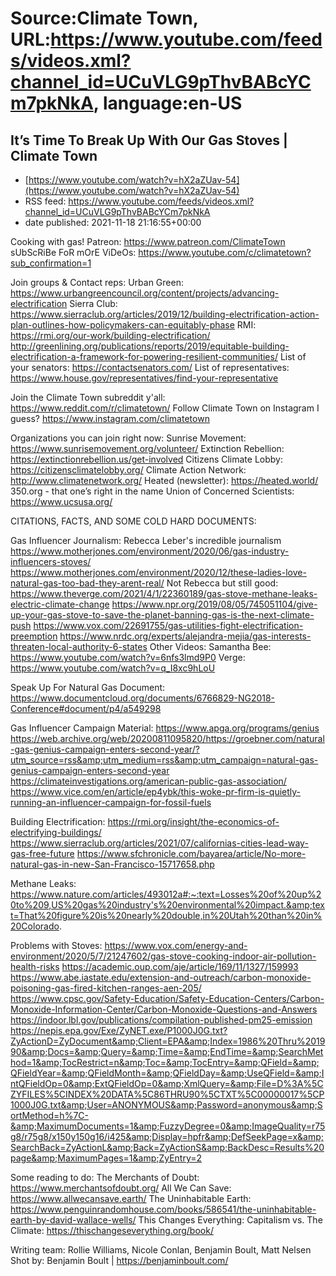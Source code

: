 # Source:Climate Town, URL:https://www.youtube.com/feeds/videos.xml?channel_id=UCuVLG9pThvBABcYCm7pkNkA, language:en-US

## It’s Time To Break Up With Our Gas Stoves | Climate Town
 - [https://www.youtube.com/watch?v=hX2aZUav-54](https://www.youtube.com/watch?v=hX2aZUav-54)
 - RSS feed: https://www.youtube.com/feeds/videos.xml?channel_id=UCuVLG9pThvBABcYCm7pkNkA
 - date published: 2021-11-18 21:16:55+00:00

Cooking with gas! Patreon: https://www.patreon.com/ClimateTown
sUbScRiBe FoR mOrE ViDeOs: https://www.youtube.com/c/climatetown?sub_confirmation=1

Join groups & Contact reps:
Urban Green: https://www.urbangreencouncil.org/content/projects/advancing-electrification
Sierra Club: https://www.sierraclub.org/articles/2019/12/building-electrification-action-plan-outlines-how-policymakers-can-equitably-phase
RMI: https://rmi.org/our-work/building-electrification/
http://greenlining.org/publications/reports/2019/equitable-building-electrification-a-framework-for-powering-resilient-communities/
List of your senators: https://contactsenators.com/
List of representatives: https://www.house.gov/representatives/find-your-representative

Join the Climate Town subreddit y'all:  https://www.reddit.com/r/climatetown/
Follow Climate Town on Instagram I guess? https://www.instagram.com/climatetown

Organizations you can join right now:
Sunrise Movement: https://www.sunrisemovement.org/volunteer/
Extinction Rebellion: https://extinctionrebellion.us/get-involved
Citizens Climate Lobby: https://citizensclimatelobby.org/
Climate Action Network: http://www.climatenetwork.org/
Heated (newsletter): https://heated.world/
350.org - that one’s right in the name
Union of Concerned Scientists: https://www.ucsusa.org/

CITATIONS, FACTS, AND SOME COLD HARD DOCUMENTS:

Gas Influencer Journalism:
Rebecca Leber's incredible journalism
https://www.motherjones.com/environment/2020/06/gas-industry-influencers-stoves/
https://www.motherjones.com/environment/2020/12/these-ladies-love-natural-gas-too-bad-they-arent-real/
Not Rebecca but still good:
https://www.theverge.com/2021/4/1/22360189/gas-stove-methane-leaks-electric-climate-change
https://www.npr.org/2019/08/05/745051104/give-up-your-gas-stove-to-save-the-planet-banning-gas-is-the-next-climate-push
https://www.vox.com/22691755/gas-utilities-fight-electrification-preemption
https://www.nrdc.org/experts/alejandra-mejia/gas-interests-threaten-local-authority-6-states
Other Videos:
Samantha Bee: https://www.youtube.com/watch?v=6nfs3lmd9P0
Verge: https://www.youtube.com/watch?v=q_I8xc9hLoU

Speak Up For Natural Gas Document:
https://www.documentcloud.org/documents/6766829-NG2018-Conference#document/p4/a549298

Gas Influencer Campaign Material:
https://www.apga.org/programs/genius
https://web.archive.org/web/20200811095820/https://groebner.com/natural-gas-genius-campaign-enters-second-year/?utm_source=rss&amp;utm_medium=rss&amp;utm_campaign=natural-gas-genius-campaign-enters-second-year
https://climateinvestigations.org/american-public-gas-association/
https://www.vice.com/en/article/ep4ybk/this-woke-pr-firm-is-quietly-running-an-influencer-campaign-for-fossil-fuels

Building Electrification:
https://rmi.org/insight/the-economics-of-electrifying-buildings/
https://www.sierraclub.org/articles/2021/07/californias-cities-lead-way-gas-free-future
https://www.sfchronicle.com/bayarea/article/No-more-natural-gas-in-new-San-Francisco-15717658.php

Methane Leaks:
https://www.nature.com/articles/493012a#:~:text=Losses%20of%20up%20to%209,US%20gas%20industry's%20environmental%20impact.&amp;text=That%20figure%20is%20nearly%20double,in%20Utah%20than%20in%20Colorado.

Problems with Stoves: 
https://www.vox.com/energy-and-environment/2020/5/7/21247602/gas-stove-cooking-indoor-air-pollution-health-risks
https://academic.oup.com/aje/article/169/11/1327/159993
https://www.abe.iastate.edu/extension-and-outreach/carbon-monoxide-poisoning-gas-fired-kitchen-ranges-aen-205/
https://www.cpsc.gov/Safety-Education/Safety-Education-Centers/Carbon-Monoxide-Information-Center/Carbon-Monoxide-Questions-and-Answers
https://indoor.lbl.gov/publications/compilation-published-pm25-emission
https://nepis.epa.gov/Exe/ZyNET.exe/P1000J0G.txt?ZyActionD=ZyDocument&amp;Client=EPA&amp;Index=1986%20Thru%201990&amp;Docs=&amp;Query=&amp;Time=&amp;EndTime=&amp;SearchMethod=1&amp;TocRestrict=n&amp;Toc=&amp;TocEntry=&amp;QField=&amp;QFieldYear=&amp;QFieldMonth=&amp;QFieldDay=&amp;UseQField=&amp;IntQFieldOp=0&amp;ExtQFieldOp=0&amp;XmlQuery=&amp;File=D%3A%5CZYFILES%5CINDEX%20DATA%5C86THRU90%5CTXT%5C00000017%5CP1000J0G.txt&amp;User=ANONYMOUS&amp;Password=anonymous&amp;SortMethod=h%7C-&amp;MaximumDocuments=1&amp;FuzzyDegree=0&amp;ImageQuality=r75g8/r75g8/x150y150g16/i425&amp;Display=hpfr&amp;DefSeekPage=x&amp;SearchBack=ZyActionL&amp;Back=ZyActionS&amp;BackDesc=Results%20page&amp;MaximumPages=1&amp;ZyEntry=2



Some reading to do:
The Merchants of Doubt: https://www.merchantsofdoubt.org/
All We Can Save: https://www.allwecansave.earth/
The Uninhabitable Earth: https://www.penguinrandomhouse.com/books/586541/the-uninhabitable-earth-by-david-wallace-wells/
This Changes Everything: Capitalism vs. The Climate: https://thischangeseverything.org/book/

Writing team:
Rollie Williams, Nicole Conlan, Benjamin Boult, Matt Nelsen
Shot by:
Benjamin Boult | https://benjaminboult.com/

